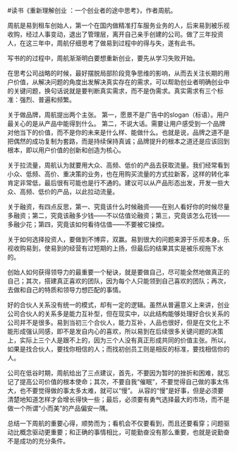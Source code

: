 \#读书《重新理解创业 ：一个创业者的途中思考》，作者周航。

周航是易到租车创始人，第一个在国内做精准打车服务业务的人，后来易到被乐视收购，经过人事变动，退出了管理层，离开自己亲手创建的公司。做了三年投资人，在这三年中，周航仔细思考了做易到过程中的得与失，遂有此书。

写书的的过程中，周航渐渐明白要想重新创业，要先从学习失败开始。

在思考公司战略的时候，最好摆脱局部阶段竞争思维的影响，从而去关注长期的用户价值，从解决问题的角度出发解决真实存在的需求，可以帮助创业者明确创业中的关键问题，换句话说就是要判断真实需求，而不是伪需求。真实需求有三个标准：强烈、普遍和频繁。

关于做品牌，周航提出两个主张。 第一，愿景不是广告中的slogan（标语）。用户最关心的是从产品中能得到什么。 第二，不说大话。需要让用户感受到一个品牌对他当下的价值，而不是你的未来是什么样、能做什么。也就是说，品牌之道不是把偶然的成功复制为套路，而是持续保持真诚；品牌提升的根本之道还是应该回到根本，即以用户价值的创新和创造为核心。

关于拉流量，周航认为就要用大众、高频、低价的产品去获取流量。我们经常看到小众、低频、高价、重决策的业务，也在用购买流量的方式拉新客，这样的转化率肯定非常低，最后很有可能也是行不通的。建议可以从产品形态出发，开发一些大众、高频、低价的产品，以此拉动流量。

关于融资，有四点反思，第一、究竟该什么时候融资——在别人看好你的时候尽量多融资；第二，究竟该融多少钱——不以估值论融资；第三，究竟该怎么花钱——多融少花；第四，究竟该如何看待估值——不要被它操控。

关于如何选择投资人，要做到不博弈，双赢。易到很大的问题来源于乐视本身。乐视收购易到，使易到的经营有过短期的上扬，但最后的结果其实是被乐视拖下水的。

创始人如何获得领导力的最重要一个秘诀，就是要做自己，尽可能全然地做真正的自己；其次，搭建真正喜欢的团队，因为每个人只能领到自己喜欢的团队；再次，去做和自己的特质和领导力想匹配的事情。

好的合伙人关系没有统一的模式，却有一定的逻辑。虽然从普遍意义上来讲，创业公司合伙人的关系多是能力互补型，但在现实中，以此结构能够处理好合伙关系的公司并不是很多。易到当初三个合伙人，能力互补，人品也很好，但是在文化上不能形成强认同感，即不是发自内心的喜欢，所以易到在后续很多关键问题的决策上，实际上三个人是跟不上的，因为三个人没有真正形成共同的价值主张。所以，如果是找合伙人，要找你相信的人；而找初创员工则是相反的标准，要找相信你的人。

公司在低谷时期，周航给出了三点建议，首先，不要因为暂时的挫折和困难，就忘记了提高公司价值的根本使命；其次，不要自我“催眠”，不要觉得自己做的事太伟大，也不要觉得做的事太多太难，就可以“慢”。 从容的“慢”是好事，但是必须要清楚地知道怎样才会增长得快一些；最后，必须要有勇气选择最大的市场，而不是做一个所谓“小而美”的产品偏安一隅。

总结一下周航的重要心得，顺势而为；看机会不仅要看到，而且还要看穿；问题驱动比概念驱动更重要；和正确的事情相比，可能勤奋没有那么重要，也就是说勤奋不是成功的充分条件。
